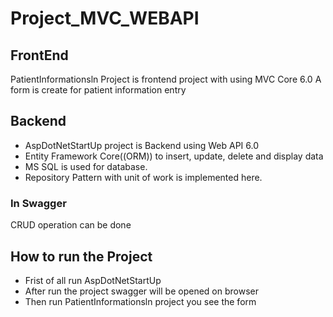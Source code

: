 # Project_MVC_WEBAPI

## FrontEnd
PatientInformationsln Project is frontend project with using MVC Core 6.0
A form is create for patient information entry

## Backend
- AspDotNetStartUp project is Backend using Web API 6.0
- Entity Framework Core((ORM)) to insert, update, delete and display data
- MS SQL is used for database.
- Repository Pattern with unit of work is implemented here.

### In Swagger
CRUD operation can be done

## How to run the Project
* Frist of all run AspDotNetStartUp 
* After run the project swagger will be opened on browser
* Then run PatientInformationsln project you see the form 

